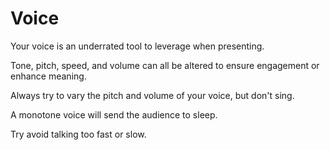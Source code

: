 # Voice

Your voice is an underrated tool to leverage when presenting.

Tone, pitch, speed, and volume can all be altered to ensure engagement or enhance meaning. 

Always try to vary the pitch and volume of your voice, but don't sing. 

A monotone voice will send the audience to sleep.

Try avoid talking too fast or slow.